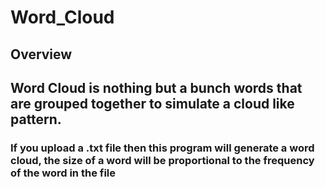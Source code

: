 # Word_Cloud
## Overview
## Word Cloud is nothing but a bunch words that are grouped together to simulate a cloud like pattern.
### If you upload a .txt file then this program will generate a word cloud, the size of a word will be proportional to the frequency of the word in the file

